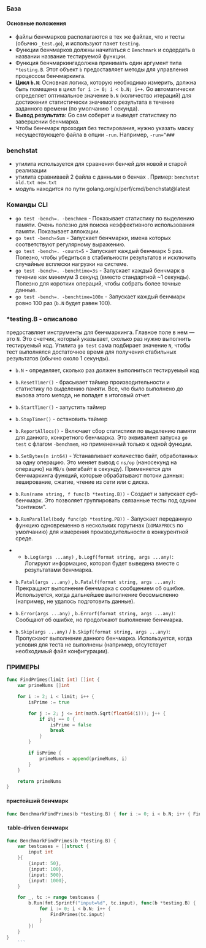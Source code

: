 ### База

#### Основные положения
- файлы бенчмарков располагаются в тех же файлах, что и тесты (обычно `_test.go`), и используют пакет `testing`.
- Функции бенчмарков должны начитаться с `Benchmark` и содердать в названии название тестируемой функции.
- Функция бенчмаркингадолжна принимать один аргумент типа `*testing.B`. Этот объект `b` предоставляет методы для управления процессом бенчмаркинга.
- **Цикл `b.N`**: Основная логика, которую необходимо измерить, должна быть помещена в цикл `for i := 0; i < b.N; i++`. Go автоматически определяет оптимальное значение `b.N` (количество итераций) для достижения статистически значимого результата в течение заданного времени (по умолчанию 1 секунда).
- **Вывод результата**: Go сам соберет и выведет статистику по завершении бенчмарка.
- Чтобы бенчмарк проходил без тестирования, нужно указать маску несуществующего файла в опции `-run`. Например, `-run=^###`

###  benchstat
- утилита используется для сравнения бенчей для новой и старой реализации
- утилита сравниваей 2 файла с данными о бенчах . Пример: `benchstat old.txt new.txt`
- модуль находится по пути golang.org/x/perf/cmd/benchstat@latest


### Команды CLI
- `go test -bench=. -benchmem` - Показывает статистику по выделению памяти. Очень полезно для поиска неэффективного использования памяти. Показывает аллокации.
- `go test -bench=Sum` - Запускает бенчмарки, имена которых соответствуют регулярному выражению. 
- `go test -bench=. -count=5` - Запускает каждый бенчмарк 5 раз. Полезно, чтобы убедиться в стабильности результатов и исключить случайные всплески нагрузки на системе.
- `go test -bench=. -benchtime=3s` - Запускает каждый бенчмарк в течение как минимум 3 секунд (вместо стандартной ~1 секунды). Полезно для коротких операций, чтобы собрать более точные данные.
- `go test -bench=. -benchtime=100x` - Запускает каждый бенчмарк ровно 100 раз (`b.N` будет равен 100).

### \*testing.B - описалово
предоставляет инструменты для бенчмаркинга. Главное поле в нем — это `N`. Это счетчик, который указывает, сколько раз нужно выполнить тестируемый код. Утилита `go test` сама подбирает значение `N`, чтобы тест выполнялся достаточное время для получения стабильных результатов (обычно около 1 секунды).

- `b.N` - определяет, сколько раз должен выполниться тестируемый код
- `b.ResetTimer()` - брасывает таймер производительности и статистику по выделению памяти. Все, что было выполнено _до_ вызова этого метода, не попадет в итоговый отчет.
- `b.StartTimer()` - запустить таймер
- `b.StopTimer()` - остановить таймер
- `b.ReportAllocs()` - Включает сбор статистики по выделению памяти для данного, конкретного бенчмарка. Это эквивалент запуска `go test` с флагом `-benchmem`, но примененный только к одной функции.
- `b.SetBytes(n int64)` - Устанавливает количество байт, обработанных за одну операцию. Это меняет вывод с `ns/op` (наносекунд на операцию) на `MB/s` (мегабайт в секунду).  Применяется для бенчмаркинга функций, которые обрабатывают потоки данных: хеширование, сжатие, чтение из сети или с диска.
- `b.Run(name string, f func(b *testing.B))` - Создает и запускает суб-бенчмарк. Это позволяет группировать связанные тесты под одним "зонтиком".
- `b.RunParallel(body func(pb *testing.PB))` -  Запускает переданную функцию одновременно в нескольких горутинах (`GOMAXPROCS` по умолчанию) для измерения производительности в конкурентной среде.
- - `b.Log(args ...any)` , `b.Logf(format string, args ...any)`: Логируют информацию, которая будет выведена вместе с результатами бенчмарка.
    
- `b.Fatal(args ...any)` , `b.Fatalf(format string, args ...any)`: Прекращают выполнение бенчмарка с сообщением об ошибке. Используется, когда дальнейшее выполнение бессмысленно (например, не удалось подготовить данные).
    
- `b.Error(args ...any)` , `b.Errorf(format string, args ...any)`: Сообщают об ошибке, но продолжают выполнение бенчмарка.
    
- `b.Skip(args ...any)` / `b.Skipf(format string, args ...any)`: Пропускают выполнение данного бенчмарка. Используется, когда условия для теста не выполнены (например, отсутствует необходимый файл конфигурации).


### ПРИМЕРЫ

```go 
func FindPrimes(limit int) []int {
	var primeNums []int

	for i := 2; i < limit; i++ {
		isPrime := true

		for j := 2; j <= int(math.Sqrt(float64(i))); j++ {
			if i%j == 0 {
				isPrime = false
				break
			}
		}

		if isPrime {
			primeNums = append(primeNums, i)
		}
	}

	return primeNums
}
```


#### пристейший бенчмарк
```go
func BenchmarkFindPrimes(b *testing.B) { for i := 0; i < b.N; i++ { FindPrimes(100) } }
```



####  table-driven бенчмарк
```go
func BenchmarkFindPrimes(b *testing.B) {
	var testcases = []struct {
		input int
	}{
		{input: 50},
		{input: 100},
		{input: 500},
		{input: 1000},
	}

	for _, tc := range testcases {
		b.Run(fmt.Sprintf("input=%d", tc.input), func(b *testing.B) {
			for i := 0; i < b.N; i++ {
				FindPrimes(tc.input)
			}
		})
	}
}
	```